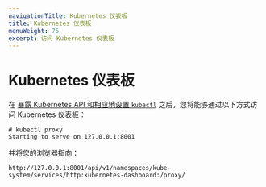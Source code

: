 ```yaml
---
navigationTitle: Kubernetes 仪表板
title: Kubernetes 仪表板
menuWeight: 75
excerpt: 访问 Kubernetes 仪表板
---
```


<!-- This source repo for this topic is https://github.com/mesosphere/dcos-kubernetes -->


# Kubernetes 仪表板

在 [暴露 Kubernetes API 和相应地设置 `kubectl`](../connecting-clients) 之后，您将能够通过以下方式访问 Kubernetes 仪表板：

```
# kubectl proxy
Starting to serve on 127.0.0.1:8001
```

并将您的浏览器指向：

```text
http://127.0.0.1:8001/api/v1/namespaces/kube-system/services/http:kubernetes-dashboard:/proxy/
```
